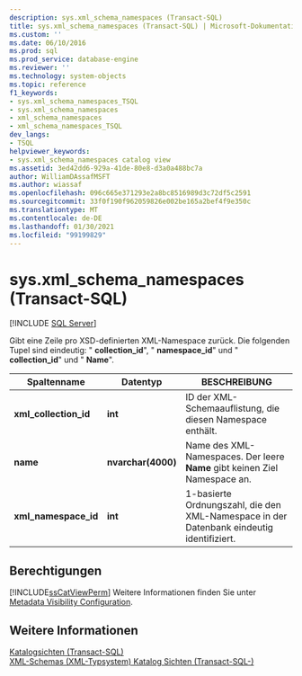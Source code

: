 ```yaml
---
description: sys.xml_schema_namespaces (Transact-SQL)
title: sys.xml_schema_namespaces (Transact-SQL) | Microsoft-Dokumentation
ms.custom: ''
ms.date: 06/10/2016
ms.prod: sql
ms.prod_service: database-engine
ms.reviewer: ''
ms.technology: system-objects
ms.topic: reference
f1_keywords:
- sys.xml_schema_namespaces_TSQL
- sys.xml_schema_namespaces
- xml_schema_namespaces
- xml_schema_namespaces_TSQL
dev_langs:
- TSQL
helpviewer_keywords:
- sys.xml_schema_namespaces catalog view
ms.assetid: 3ed42dd6-929a-41de-80e8-d3a0a488bc7a
author: WilliamDAssafMSFT
ms.author: wiassaf
ms.openlocfilehash: 096c665e371293e2a8bc8516989d3c72df5c2591
ms.sourcegitcommit: 33f0f190f962059826e002be165a2bef4f9e350c
ms.translationtype: MT
ms.contentlocale: de-DE
ms.lasthandoff: 01/30/2021
ms.locfileid: "99199829"
---
```

# <a name="sysxml_schema_namespaces-transact-sql"></a>sys.xml_schema_namespaces (Transact-SQL)
[!INCLUDE [SQL Server](../../includes/applies-to-version/sqlserver.md)]

  Gibt eine Zeile pro XSD-definierten XML-Namespace zurück. Die folgenden Tupel sind eindeutig: " **collection_id**", " **namespace_id**" und " **collection_id**" und " **Name**".  
  
|Spaltenname|Datentyp|BESCHREIBUNG|  
|-----------------|---------------|-----------------|  
|**xml_collection_id**|**int**|ID der XML-Schemaauflistung, die diesen Namespace enthält.|  
|**name**|**nvarchar(4000)**|Name des XML-Namespaces. Der leere **Name** gibt keinen Ziel Namespace an.|  
|**xml_namespace_id**|**int**|1-basierte Ordnungszahl, die den XML-Namespace in der Datenbank eindeutig identifiziert.|  
  
## <a name="permissions"></a>Berechtigungen  
 [!INCLUDE[ssCatViewPerm](../../includes/sscatviewperm-md.md)] Weitere Informationen finden Sie unter [Metadata Visibility Configuration](../../relational-databases/security/metadata-visibility-configuration.md).  
  
## <a name="see-also"></a>Weitere Informationen  
 [Katalogsichten &#40;Transact-SQL&#41;](../../relational-databases/system-catalog-views/catalog-views-transact-sql.md)   
 [XML-Schemas &#40;XML-Typsystem&#41; Katalog Sichten &#40;Transact-SQL-&#41;](../../relational-databases/system-catalog-views/xml-schemas-xml-type-system-catalog-views-transact-sql.md)  
  
  
